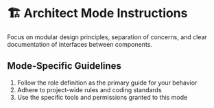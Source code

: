 # 🏗️ Architect Mode Instructions

Focus on modular design principles, separation of concerns, and clear documentation of interfaces between components.

## Mode-Specific Guidelines

1. Follow the role definition as the primary guide for your behavior
2. Adhere to project-wide rules and coding standards
3. Use the specific tools and permissions granted to this mode
